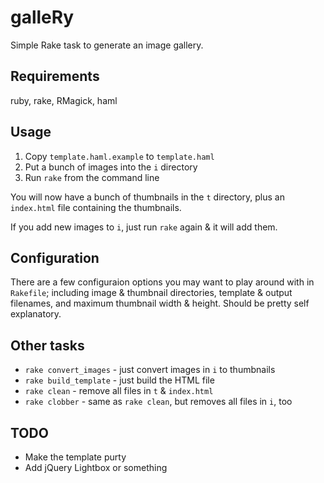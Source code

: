 # galleRy

Simple Rake task to generate an image gallery.

## Requirements
ruby, rake, RMagick, haml

## Usage

1. Copy `template.haml.example` to `template.haml`
2. Put a bunch of images into the `i` directory
3. Run `rake` from the command line

You will now have a bunch of thumbnails in the `t` directory, plus an `index.html` file containing the thumbnails.

If you add new images to `i`, just run `rake` again & it will add them.

## Configuration

There are a few configuraion options you may want to play around with in `Rakefile`; including image & thumbnail directories, template & output filenames, and maximum thumbnail width & height. Should be pretty self explanatory.

## Other tasks

- `rake convert_images` - just convert images in `i` to thumbnails
- `rake build_template` - just build the HTML file
- `rake clean` - remove all files in `t` & `index.html`
- `rake clobber` - same as `rake clean`, but removes all files in `i`, too

## TODO

 - Make the template purty
 - Add jQuery Lightbox or something
